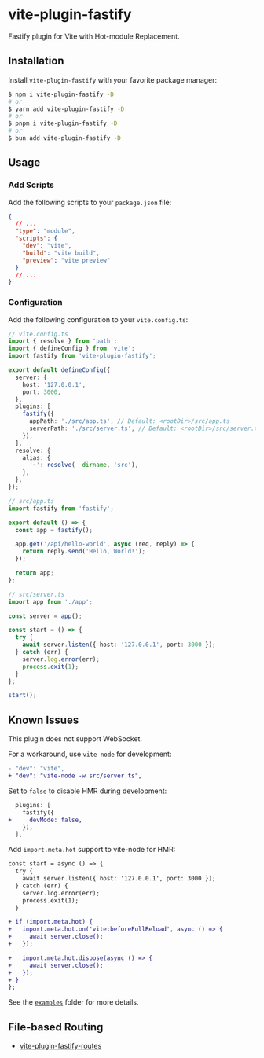 # vite-plugin-fastify

Fastify plugin for Vite with Hot-module Replacement.

## Installation

Install `vite-plugin-fastify` with your favorite package manager:

```sh
$ npm i vite-plugin-fastify -D
# or
$ yarn add vite-plugin-fastify -D
# or
$ pnpm i vite-plugin-fastify -D
# or
$ bun add vite-plugin-fastify -D
```

## Usage

### Add Scripts

Add the following scripts to your `package.json` file:

```json
{
  // ...
  "type": "module",
  "scripts": {
    "dev": "vite",
    "build": "vite build",
    "preview": "vite preview"
  }
  // ...
}
```

### Configuration

Add the following configuration to your `vite.config.ts`:

```ts
// vite.config.ts
import { resolve } from 'path';
import { defineConfig } from 'vite';
import fastify from 'vite-plugin-fastify';

export default defineConfig({
  server: {
    host: '127.0.0.1',
    port: 3000,
  },
  plugins: [
    fastify({
      appPath: './src/app.ts', // Default: <rootDir>/src/app.ts
      serverPath: './src/server.ts', // Default: <rootDir>/src/server.ts
    }),
  ],
  resolve: {
    alias: {
      '~': resolve(__dirname, 'src'),
    },
  },
});
```

```ts
// src/app.ts
import fastify from 'fastify';

export default () => {
  const app = fastify();

  app.get('/api/hello-world', async (req, reply) => {
    return reply.send('Hello, World!');
  });

  return app;
};
```

```ts
// src/server.ts
import app from './app';

const server = app();

const start = () => {
  try {
    await server.listen({ host: '127.0.0.1', port: 3000 });
  } catch (err) {
    server.log.error(err);
    process.exit(1);
  }
};

start();
```

## Known Issues

This plugin does not support WebSocket.

For a workaround, use `vite-node` for development:

```diff
- "dev": "vite",
+ "dev": "vite-node -w src/server.ts",
```

Set to `false` to disable HMR during development:

```diff
  plugins: [
    fastify({
+     devMode: false,
    }),
  ],
```

Add `import.meta.hot` support to vite-node for HMR:

```diff
const start = async () => {
  try {
    await server.listen({ host: '127.0.0.1', port: 3000 });
  } catch (err) {
    server.log.error(err);
    process.exit(1);
  }

+ if (import.meta.hot) {
+   import.meta.hot.on('vite:beforeFullReload', async () => {
+     await server.close();
+   });

+   import.meta.hot.dispose(async () => {
+     await server.close();
+   });
+ }
};
```

See the [`examples`](./examples) folder for more details.

## File-based Routing

- [vite-plugin-fastify-routes](https://github.com/Vanilla-IceCream/vite-plugin-fastify-routes)
